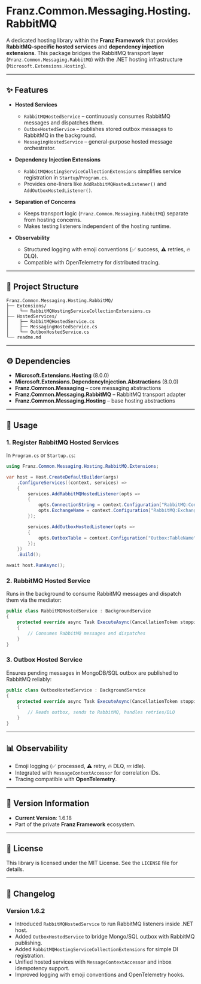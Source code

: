 ﻿# Franz.Common.Messaging.Hosting.RabbitMQ

A dedicated hosting library within the **Franz Framework** that provides **RabbitMQ-specific hosted services** and **dependency injection extensions**.
This package bridges the RabbitMQ transport layer (`Franz.Common.Messaging.RabbitMQ`) with the .NET hosting infrastructure (`Microsoft.Extensions.Hosting`).

---

## ✨ Features

* **Hosted Services**

  * `RabbitMQHostedService` – continuously consumes RabbitMQ messages and dispatches them.
  * `OutboxHostedService` – publishes stored outbox messages to RabbitMQ in the background.
  * `MessagingHostedService` – general-purpose hosted message orchestrator.

* **Dependency Injection Extensions**

  * `RabbitMQHostingServiceCollectionExtensions` simplifies service registration in `Startup`/`Program.cs`.
  * Provides one-liners like `AddRabbitMQHostedListener()` and `AddOutboxHostedListener()`.

* **Separation of Concerns**

  * Keeps transport logic (`Franz.Common.Messaging.RabbitMQ`) separate from hosting concerns.
  * Makes testing listeners independent of the hosting runtime.

* **Observability**

  * Structured logging with emoji conventions (✅ success, ⚠️ retries, 🔥 DLQ).
  * Compatible with OpenTelemetry for distributed tracing.

---

## 📂 Project Structure

```
Franz.Common.Messaging.Hosting.RabbitMQ/
├── Extensions/
│    └── RabbitMQHostingServiceCollectionExtensions.cs
├── HostedServices/
│    ├── RabbitMQHostedService.cs
│    ├── MessagingHostedService.cs
│    └── OutboxHostedService.cs
└── readme.md
```

---

## ⚙️ Dependencies

* **Microsoft.Extensions.Hosting** (8.0.0)
* **Microsoft.Extensions.DependencyInjection.Abstractions** (8.0.0)
* **Franz.Common.Messaging** – core messaging abstractions
* **Franz.Common.Messaging.RabbitMQ** – RabbitMQ transport adapter
* **Franz.Common.Messaging.Hosting** – base hosting abstractions

---

## 🚀 Usage

### 1. Register RabbitMQ Hosted Services

In `Program.cs` or `Startup.cs`:

```csharp
using Franz.Common.Messaging.Hosting.RabbitMQ.Extensions;

var host = Host.CreateDefaultBuilder(args)
    .ConfigureServices((context, services) =>
    {
        services.AddRabbitMQHostedListener(opts =>
        {
            opts.ConnectionString = context.Configuration["RabbitMQ:ConnectionString"];
            opts.ExchangeName = context.Configuration["RabbitMQ:ExchangeName"];
        });

        services.AddOutboxHostedListener(opts =>
        {
            opts.OutboxTable = context.Configuration["Outbox:TableName"];
        });
    })
    .Build();

await host.RunAsync();
```

### 2. RabbitMQ Hosted Service

Runs in the background to consume RabbitMQ messages and dispatch them via the mediator:

```csharp
public class RabbitMQHostedService : BackgroundService
{
    protected override async Task ExecuteAsync(CancellationToken stoppingToken)
    {
        // Consumes RabbitMQ messages and dispatches
    }
}
```

### 3. Outbox Hosted Service

Ensures pending messages in MongoDB/SQL outbox are published to RabbitMQ reliably:

```csharp
public class OutboxHostedService : BackgroundService
{
    protected override async Task ExecuteAsync(CancellationToken stoppingToken)
    {
        // Reads outbox, sends to RabbitMQ, handles retries/DLQ
    }
}
```

---

## 📊 Observability

* Emoji logging (✅ processed, ⚠️ retry, 🔥 DLQ, 💤 idle).
* Integrated with `MessageContextAccessor` for correlation IDs.
* Tracing compatible with **OpenTelemetry**.

---

## 📝 Version Information

* **Current Version**: 1.6.18
* Part of the private **Franz Framework** ecosystem.

---

## 📜 License

This library is licensed under the MIT License. See the `LICENSE` file for details.

---

## 📖 Changelog

### Version 1.6.2

* Introduced `RabbitMQHostedService` to run RabbitMQ listeners inside .NET host.
* Added `OutboxHostedService` to bridge Mongo/SQL outbox with RabbitMQ publishing.
* Added `RabbitMQHostingServiceCollectionExtensions` for simple DI registration.
* Unified hosted services with `MessageContextAccessor` and inbox idempotency support.
* Improved logging with emoji conventions and OpenTelemetry hooks.

